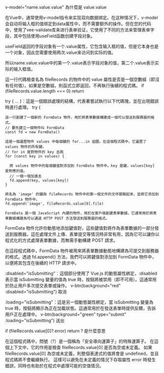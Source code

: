 v-model="name.value.value"
為什麼是 value.value

在Vue中，通常使用v-model指令来实现双向数据绑定。在这种情况下，v-model会自动将输入框的值绑定到data属性中，而不需要额外的操作。但在您的代码中，使用了vee-validate库来进行表单验证，它使用了不同的方法来管理表单字段，其中包括使用useField函数创建字段对象。

useField返回的字段对象有一个.value属性，它包含输入框的值，但是它本身也是一个对象，因此您需要使用两次.value来访问到实际的值。

所以name.value.value中的第一个.value表示字段对象的值，第二个.value表示实际的输入框值。

<!-- ------------------------------------------------------------------------------------------------------------------------ -->

這一行代碼檢查名為 fileRecords 的物件中的 value 屬性是否是一個空數組（即沒有任何值）。如果是空數組，則函式立即返回，不再執行後續的程式碼。
if (fileRecords.value.length === 0) return

try { ... }：這是一個錯誤處理的結構，代表著嘗試執行以下代碼塊，並在出現錯誤時進行處理。
  try {

    這一行創建了一個新的 FormData 物件，用於將表單數據構建成一個可以發送到服務器的格式。
    // 要先建立一個物件叫 FormData
    const fd = new FormData()

    這是一個遍歷物件 values 中每個鍵的 for...in 迴圈。在這個程式碼中，它遍歷了 values 物件的所有鍵。
    // for in 是對物件的 key 去跑
    for (const key in values) {

      將 values 物件中的每個鍵值對添加到 FormData 物件中。key 是鍵，values[key] 是對應的值。
      // 一個一個加進去
      fd.append(key, values[key])
    }

    將名為 'image' 的鍵與 fileRecords 物件中的第一個文件的文件關聯起來，並將它添加到 FormData 物件中。
    fd.append('image', fileRecords.value[0].file)

    FormData 是一個 JavaScript 內建的物件，用於在客戶端創建表單數據。它通常用於將表單數據構建為可以通過 HTTP POST 方法發送到服務器的格式。

FormData 物件允許你動態地添加鍵值對，這些鍵值對將作為表單數據的一部分發送到服務器。這在處理文件上傳、表單提交等情況時非常有用，因為它可以讓你以程式化的方式處理表單數據，而無需手動構建 POST 請求。

在這段程式碼中，FormData 物件被用來將表單數據動態地構建為可提交到服務器的格式。透過 fd.append() 方法，我們可以將鍵值對添加到 FormData 物件中，以便將其包含在後續的 HTTP 請求中。

<!-- --------------------------------------------------------------------------------------------------------------------------------------------- -->

:disabled="isSubmitting"：這個部分使用了 Vue.js 的動態屬性綁定，:disabled 表示當 isSubmitting 變量的值為 true 時，按鈕將被禁用（即不可用）。這通常用於防止用戶多次提交表單或操作。
v-btn(background="red" :disabled="isSubmitting") 取消

:loading="isSubmitting"：這是另一個動態屬性綁定，當 isSubmitting 變量為 true 時，按鈕將顯示為正在加載狀態。這通常用於在發送表單時提供反饋，告訴用戶正在處理中。
v-btn(background="green" type="submit" :loading="isSubmitting") 送出

<!-- --------------------------------------------------------------------------------------------------------------------------------------------- -->


if (fileRecords.value[0]?.error) return
  ? 是什麼意思

在這個程式碼中，問號（?）是一個稱為「安全導向運算子」的特殊運算子。
在這個上下文中，它的作用是檢查 fileRecords.value[0] 是否為空或未定義。
如果 fileRecords.value[0] 為空或未定義，則整個表達式的值將會是 undefined，並且程式碼將不會繼續執行。
這樣可以避免在未定義的情況下存取屬性 error 時發生錯誤，同時也有助於在程式中處理可能的空值情況。

<!-- --------------------------------------------------------------------------------------------------------------------------------------------- -->


